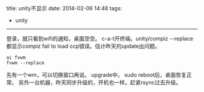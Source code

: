 title: unity不显示
date: 2014-02-06 14:48
tags:
- unity 
---
登录，就只看到wifi的通知，桌面空空。
c-a-t开终端。unity/compiz --replace都显示compiz fail to load ccp错误。估计昨天的update出问题。
```
ai fvwm
fvwm --replace
```
先有一个wm，可以切换窗口再说。
upgrade中。
sudo reboot后，桌面恢复正常。
另外一台机器，昨天同步升级的，开机也一样。赶紧rsync过去升级。
